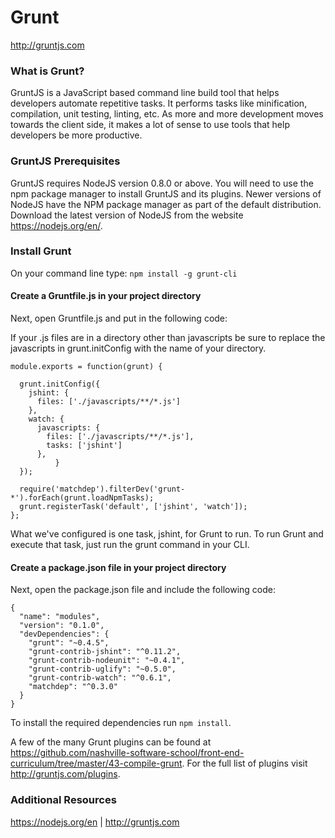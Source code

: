 # Grunt

http://gruntjs.com

### What is Grunt?

GruntJS is a JavaScript based command line build tool that helps developers automate repetitive tasks. It performs tasks like minification, compilation, unit testing, linting, etc. As more and more development moves towards the client side, it makes a lot of sense to use tools that help developers be more productive.

### GruntJS Prerequisites

GruntJS requires NodeJS version 0.8.0 or above. You will need to use the npm package manager to install GruntJS and its plugins. Newer versions of NodeJS have the NPM package manager as part of the default distribution. Download the latest version of NodeJS from the website https://nodejs.org/en/.

### Install Grunt

On your command line type: ``npm install -g grunt-cli``

#### Create a Gruntfile.js in your project directory

Next, open Gruntfile.js and put in the following code:

If your .js files are in a directory other than javascripts be sure to replace the javascripts in grunt.initConfig with the name of your directory.
```
module.exports = function(grunt) {

  grunt.initConfig({
    jshint: {
      files: ['./javascripts/**/*.js']
    },
    watch: {
      javascripts: {
        files: ['./javascripts/**/*.js'],
        tasks: ['jshint']
      },
		  }
  });

  require('matchdep').filterDev('grunt-*').forEach(grunt.loadNpmTasks);
  grunt.registerTask('default', ['jshint', 'watch']);
};

```

What we've configured is one task, jshint, for Grunt to run. To run Grunt and execute that task, just run the grunt command in your CLI.

#### Create a package.json file in your project directory

Next, open the package.json file and include the following code:

```
{
  "name": "modules",
  "version": "0.1.0",
  "devDependencies": {
    "grunt": "~0.4.5",
    "grunt-contrib-jshint": "^0.11.2",
    "grunt-contrib-nodeunit": "~0.4.1",
    "grunt-contrib-uglify": "~0.5.0",
    "grunt-contrib-watch": "^0.6.1",
    "matchdep": "^0.3.0"
  }
}
```

To install the required dependencies run ``npm install``.


A few of the many Grunt plugins can be found at https://github.com/nashville-software-school/front-end-curriculum/tree/master/43-compile-grunt. For the full list of plugins visit http://gruntjs.com/plugins.

### Additional Resources

https://nodejs.org/en | http://gruntjs.com
